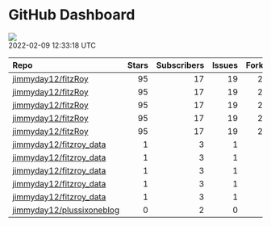 GitHub Dashboard
================

![](https://github.com/jimmyday12/status/workflows/Render%20Status/badge.svg)  
2022-02-09 12:33:18 UTC

| Repo                                                                      | Stars | Subscribers | Issues | Forks | Status                                                                                                                                                                                | Commit                                                                                                                                                                               |
| :------------------------------------------------------------------------ | ----: | ----------: | -----: | ----: | :------------------------------------------------------------------------------------------------------------------------------------------------------------------------------------ | :----------------------------------------------------------------------------------------------------------------------------------------------------------------------------------- |
| [jimmyday12/fitzRoy](https://github.com/jimmyday12/fitzRoy)               |    95 |          17 |     19 |    23 | [![](https://github.com/jimmyday12/fitzRoy/workflows/R-CMD-check/badge.svg)](https://github.com/jimmyday12/fitzRoy/actions/runs/1812731404)                                           | <a href="https://github.com/jimmyday12/fitzRoy/commit/bd138244098b2528ecdc7802a5871a53c5b76bf2" title="updating roxygen return values to try fix pkgdown error">bd1382</a>           |
| [jimmyday12/fitzRoy](https://github.com/jimmyday12/fitzRoy)               |    95 |          17 |     19 |    23 | [![](https://github.com/jimmyday12/fitzRoy/workflows/pkgdown/badge.svg)](https://github.com/jimmyday12/fitzRoy/actions/runs/1685787400)                                               | <a href="https://github.com/jimmyday12/fitzRoy/commit/bd138244098b2528ecdc7802a5871a53c5b76bf2" title="updating roxygen return values to try fix pkgdown error">bd1382</a>           |
| [jimmyday12/fitzRoy](https://github.com/jimmyday12/fitzRoy)               |    95 |          17 |     19 |    23 | [![](https://github.com/jimmyday12/fitzRoy/workflows/Commands/badge.svg)](https://github.com/jimmyday12/fitzRoy/actions/runs/1710999802)                                              | <a href="https://github.com/jimmyday12/fitzRoy/commit/bd138244098b2528ecdc7802a5871a53c5b76bf2" title="updating roxygen return values to try fix pkgdown error">bd1382</a>           |
| [jimmyday12/fitzRoy](https://github.com/jimmyday12/fitzRoy)               |    95 |          17 |     19 |    23 | [![](https://github.com/jimmyday12/fitzRoy/workflows/Render%20README/badge.svg)](https://github.com/jimmyday12/fitzRoy/actions/runs/1679655333)                                       | <a href="https://github.com/jimmyday12/fitzRoy/commit/97677927c83114512deb468d5763b736674dcac5" title="adding data for new vignette">976779</a>                                      |
| [jimmyday12/fitzRoy](https://github.com/jimmyday12/fitzRoy)               |    95 |          17 |     19 |    23 | [![](https://github.com/jimmyday12/fitzRoy/workflows/pages-build-deployment/badge.svg)](https://github.com/jimmyday12/fitzRoy/actions/runs/1685798402)                                | <a href="https://github.com/jimmyday12/fitzRoy/commit/ea2e7cea7544eeadb88d81ad0fcabe69a5d703f6" title="Built site for fitzRoy: 1.1.0.9000@bd13824">ea2e7c</a>                        |
| [jimmyday12/fitzroy\_data](https://github.com/jimmyday12/fitzroy_data)    |     1 |           3 |      1 |     0 | [![](https://github.com/jimmyday12/fitzroy_data/workflows/update%20data/badge.svg)](https://github.com/jimmyday12/fitzroy_data/actions/runs/30566608)                                 | <a href="https://github.com/jimmyday12/fitzroy_data/commit/513395df69da59ea026a522360ebf3542ef535b3" title="Merge branch 'master' of github.com:jimmyday12/fitzroy_data">513395</a>  |
| [jimmyday12/fitzroy\_data](https://github.com/jimmyday12/fitzroy_data)    |     1 |           3 |      1 |     0 | [![](https://github.com/jimmyday12/fitzroy_data/workflows/test%20script/badge.svg)](https://github.com/jimmyday12/fitzroy_data/actions/runs/30568704)                                 | <a href="https://github.com/jimmyday12/fitzroy_data/commit/d1eab30fb9dc7c6b4901b562cf4f2e9006812e67" title="fixing install line">d1eab3</a>                                          |
| [jimmyday12/fitzroy\_data](https://github.com/jimmyday12/fitzroy_data)    |     1 |           3 |      1 |     0 | [![](https://github.com/jimmyday12/fitzroy_data/workflows/schedule%20script/badge.svg)](https://github.com/jimmyday12/fitzroy_data/actions/runs/30568431)                             | <a href="https://github.com/jimmyday12/fitzroy_data/commit/f4691ba1420dbbbece8520463bc737a41826f7b6" title="testing">f4691b</a>                                                      |
| [jimmyday12/fitzroy\_data](https://github.com/jimmyday12/fitzroy_data)    |     1 |           3 |      1 |     0 | [![](https://github.com/jimmyday12/fitzroy_data/workflows/testing%20that%20R%20script%20runs/badge.svg)](https://github.com/jimmyday12/fitzroy_data/actions/runs/30651218)            | <a href="https://github.com/jimmyday12/fitzroy_data/commit/c043fd96eb1477958dfbbdc5bb160d6b99c45e4d" title="Update test_schedule.yml">c043fd</a>                                     |
| [jimmyday12/fitzroy\_data](https://github.com/jimmyday12/fitzroy_data)    |     1 |           3 |      1 |     0 | [![](https://github.com/jimmyday12/fitzroy_data/workflows/get%20new%20data/badge.svg)](https://github.com/jimmyday12/fitzroy_data/actions/runs/1812475665)                            | <a href="https://github.com/jimmyday12/fitzroy_data/commit/48ef5fe5b293078968181ed148b19f355d95eefe" title="updating weekly_data_process">48ef5f</a>                                 |
| [jimmyday12/plussixoneblog](https://github.com/jimmyday12/plussixoneblog) |     0 |           2 |      0 |     1 | [![](https://github.com/jimmyday12/plussixoneblog/workflows/Get%20new%20data%20and%20rebuild%20site/badge.svg)](https://github.com/jimmyday12/plussixoneblog/actions/runs/1806884612) | <a href="https://github.com/jimmyday12/plussixoneblog/commit/3a2b8fedef3621219cb8d84cbf64663d0fbbc5f8" title="Commit from GitHub Actions (Get new data and rebuild site)">3a2b8f</a> |
